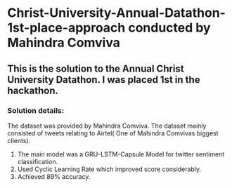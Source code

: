 # Christ-University-Annual-Datathon-1st-place-approach conducted by Mahindra Comviva
## This is the solution to the Annual Christ University Datathon. I was placed 1st in the hackathon.
### Solution details:
The dataset was provided by Mahindra Comviva. The dataset mainly consisted of tweets relating to Airtel( One of Mahindra Comvivas biggest clients).
1. The main model was a GRU-LSTM-Capsule Model for twitter sentiment classification. 
2. Used Cyclic Learning Rate which improved score considerably.
3. Achieved 89% accuracy.
